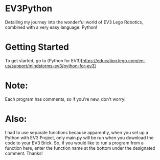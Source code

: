 # EV3Python
Detailing my journey into the wonderful world of EV3 Lego Robotics, combined with a very easy language: Python!

# Getting Started
To get started, go to (Python for EV3)[https://education.lego.com/en-us/support/mindstorms-ev3/python-for-ev3]

# Note: 
Each program has comments, so if you're new, don't worry!

# Also:
I had to use separate functions because apparently, when you set up a Python with EV3 Project, only main.py will be run when you download the code to your EV3 Brick. So, if you would like to run a program from a function here, enter the function name at the bottom under the designated comment. Thanks!